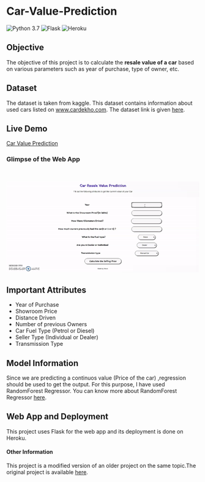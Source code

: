 # Car-Value-Prediction

![Python 3.7](https://img.shields.io/badge/Pyhton-3.7-blue) ![Flask](https://img.shields.io/badge/Flask-1.1-orange) ![Heroku](https://img.shields.io/badge/Heroku-Deployment-brightgreen)

## Objective

The objective of this project is to calculate the <strong>resale value of a car</strong> based on various parameters such as year of purchase, type of owner, etc.

## Dataset

The dataset is taken from kaggle. This dataset contains information about used cars listed on www.cardekho.com. The dataset link is given <a href="https://www.kaggle.com/nehalbirla/vehicle-dataset-from-cardekho">here</a>.

## Live Demo

<a href="https://carvaluepred.herokuapp.com/">Car Value Prediction</a>

  ### Glimpse of the Web App
  <br>

  ![GIF](carvaluepred.gif)

## Important Attributes

* Year of Purchase
* Showroom Price
* Distance Driven
* Number of previous Owners 
* Car Fuel Type (Petrol or Diesel)
* Seller Type (Individual or Dealer)
* Transmission Type

## Model Information

Since we are predicting a continuos value (Price of the car) ,regression should be used to get the output. For this purpose, I have used RandomForest Regressor. You can know more about RandomForest Regressor <a href="https://scikit-learn.org/stable/modules/generated/sklearn.ensemble.RandomForestRegressor.html">here</a>.

## Web App and Deployment

This project uses Flask for the web app and its deployment is done on Heroku.

#### Other Information
This project is a modified version of an older project on the same topic.The original project is available <a href="https://github.com/krishnaik06/Car-Price-Prediction">here</a>.

